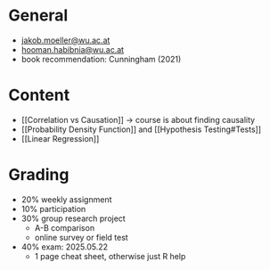 # General
- jakob.moeller@wu.ac.at
- hooman.habibnia@wu.ac.at
- book recommendation: Cunningham (2021)

# Content
- [[Correlation vs Causation]] -> course is about finding causality
- [[Probability Density Function]] and [[Hypothesis Testing#Tests]]
- [[Linear Regression]]

# Grading
- 20% weekly assignment
- 10% participation
- 30% group research project
	- A-B comparison
	- online survey or field test
- 40% exam: 2025.05.22
	- 1 page cheat sheet, otherwise just R help